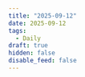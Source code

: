 ```yaml
---
title: "2025-09-12"
date: 2025-09-12
tags:
  - Daily
draft: true
hidden: false
disable_feed: false
---
```


